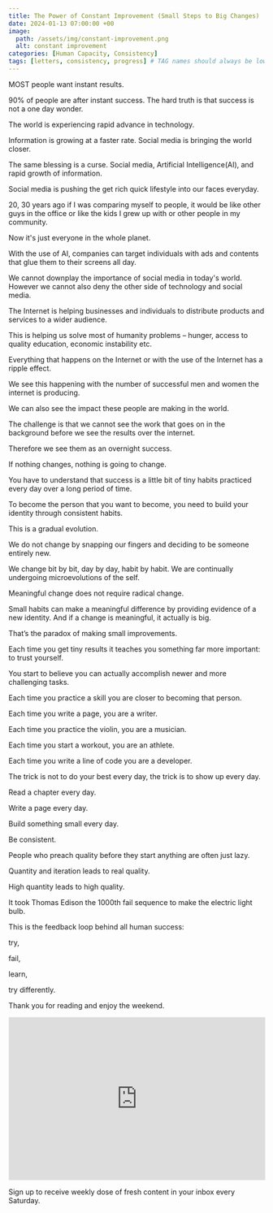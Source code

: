 ```yaml
---
title: The Power of Constant Improvement (Small Steps to Big Changes)
date: 2024-01-13 07:00:00 +00
image:
  path: /assets/img/constant-improvement.png
  alt: constant improvement
categories: [Human Capacity, Consistency]
tags: [letters, consistency, progress] # TAG names should always be lowercase
---
```


MOST people want instant results.

90% of people are after instant success. The hard truth is that success is not a one day wonder.

The world is experiencing rapid advance in technology.

Information is growing at a faster rate. Social media is bringing the world closer.

The same blessing is a curse. Social media, Artificial Intelligence(AI), and rapid growth of information.

Social media is pushing the get rich quick lifestyle into our faces everyday.

20, 30 years ago if I was comparing myself to people, it would be like other guys in the office or like the kids I grew up with or other people in my community.

Now it's just everyone in the whole planet.

With the use of AI, companies can target individuals with ads and contents that glue them to their screens all day.

We cannot downplay the importance of social media in today's world. However we cannot also deny the other side of technology and social media.

The Internet is helping businesses and individuals to distribute products and services to a wider audience.

This is helping us solve most of humanity problems – hunger, access to quality education, economic instability etc.

Everything that happens on the Internet or with the use of the Internet has a ripple effect.

We see this happening with the number of successful men and women the internet is producing.

We can also see the impact these people are making in the world.

The challenge is that we cannot see the work that goes on in the background before we see the results over the internet.

Therefore we see them as an overnight success.

If nothing changes, nothing is going to change.

You have to understand that success is a little bit of tiny habits practiced every day over a long period of time.

To become the person that you want to become, you need to build your identity through consistent habits.

This is a gradual evolution.

We do not change by snapping our fingers and deciding to be someone entirely new.

We change bit by bit, day by day, habit by habit. We are continually undergoing microevolutions of the self.

Meaningful change does not require radical change.

Small habits can make a meaningful difference by providing evidence of a new identity. And if a change is meaningful, it actually is big.

That’s the paradox of making small improvements.

Each time you get tiny results it teaches you something far more important: to trust yourself.

You start to believe you can actually accomplish newer and more challenging tasks.

Each time you practice a skill you are closer to becoming that person.

Each time you write a page, you are a writer.

Each time you practice the violin, you are a musician.

Each time you start a workout, you are an athlete.

Each time you write a line of code you are a developer.

The trick is not to do your best every day, the trick is to show up every day.

Read a chapter every day.

Write a page every day.

Build something small every day.

Be consistent.

People who preach quality before they start anything are often just lazy.

Quantity and iteration leads to real quality.

High quantity leads to high quality.

It took Thomas Edison the 1000th fail sequence to make the electric light bulb.

This is the feedback loop behind all human success:

try,

fail,

learn,

try differently.

Thank you for reading and enjoy the weekend.

<iframe src="https://skillembassy.substack.com/embed" width="100%" height="320" style="border:1px solid #EEE; background:white;" frameborder="0" scrolling="no"></iframe>

Sign up to receive weekly dose of fresh content in your inbox every Saturday.
